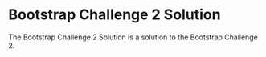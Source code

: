 # Bootstrap Challenge 2 Solution

The Bootstrap Challenge 2 Solution is a solution to the Bootstrap Challenge 2.